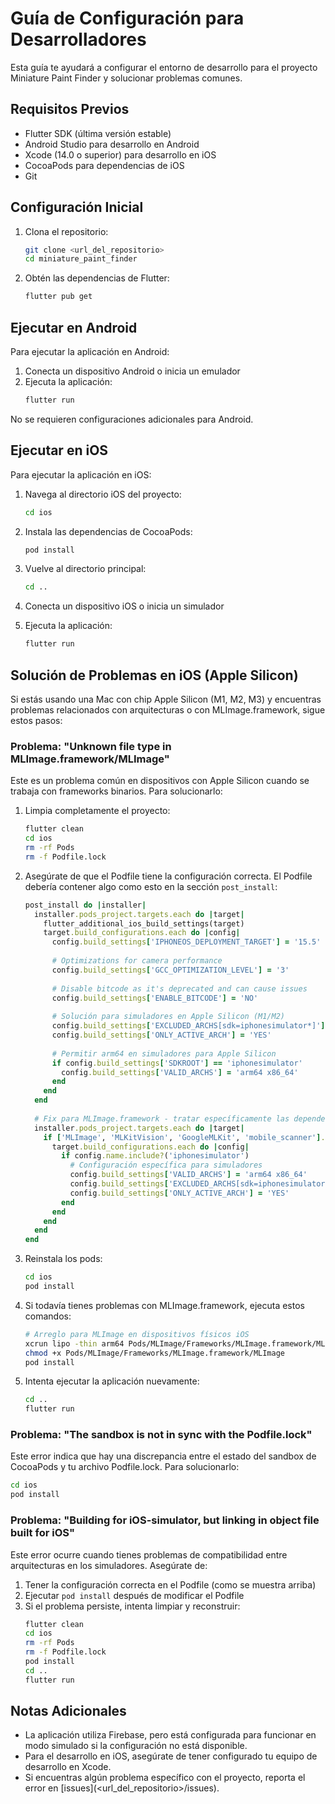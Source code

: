 # Guía de Configuración para Desarrolladores

Esta guía te ayudará a configurar el entorno de desarrollo para el proyecto Miniature Paint Finder y solucionar problemas comunes.

## Requisitos Previos

- Flutter SDK (última versión estable)
- Android Studio para desarrollo en Android
- Xcode (14.0 o superior) para desarrollo en iOS
- CocoaPods para dependencias de iOS
- Git

## Configuración Inicial

1. Clona el repositorio:
   ```bash
   git clone <url_del_repositorio>
   cd miniature_paint_finder
   ```

2. Obtén las dependencias de Flutter:
   ```bash
   flutter pub get
   ```

## Ejecutar en Android

Para ejecutar la aplicación en Android:

1. Conecta un dispositivo Android o inicia un emulador
2. Ejecuta la aplicación:
   ```bash
   flutter run
   ```

No se requieren configuraciones adicionales para Android.

## Ejecutar en iOS

Para ejecutar la aplicación en iOS:

1. Navega al directorio iOS del proyecto:
   ```bash
   cd ios
   ```

2. Instala las dependencias de CocoaPods:
   ```bash
   pod install
   ```

3. Vuelve al directorio principal:
   ```bash
   cd ..
   ```

4. Conecta un dispositivo iOS o inicia un simulador

5. Ejecuta la aplicación:
   ```bash
   flutter run
   ```

## Solución de Problemas en iOS (Apple Silicon)

Si estás usando una Mac con chip Apple Silicon (M1, M2, M3) y encuentras problemas relacionados con arquitecturas o con MLImage.framework, sigue estos pasos:

### Problema: "Unknown file type in MLImage.framework/MLImage"

Este es un problema común en dispositivos con Apple Silicon cuando se trabaja con frameworks binarios. Para solucionarlo:

1. Limpia completamente el proyecto:
   ```bash
   flutter clean
   cd ios
   rm -rf Pods
   rm -f Podfile.lock
   ```

2. Asegúrate de que el Podfile tiene la configuración correcta. El Podfile debería contener algo como esto en la sección `post_install`:

   ```ruby
   post_install do |installer|
     installer.pods_project.targets.each do |target|
       flutter_additional_ios_build_settings(target)
       target.build_configurations.each do |config|
         config.build_settings['IPHONEOS_DEPLOYMENT_TARGET'] = '15.5'
         
         # Optimizations for camera performance
         config.build_settings['GCC_OPTIMIZATION_LEVEL'] = '3'
         
         # Disable bitcode as it's deprecated and can cause issues
         config.build_settings['ENABLE_BITCODE'] = 'NO'
         
         # Solución para simuladores en Apple Silicon (M1/M2)
         config.build_settings['EXCLUDED_ARCHS[sdk=iphonesimulator*]'] = 'i386 armv7'
         config.build_settings['ONLY_ACTIVE_ARCH'] = 'YES'
         
         # Permitir arm64 en simuladores para Apple Silicon
         if config.build_settings['SDKROOT'] == 'iphonesimulator'
           config.build_settings['VALID_ARCHS'] = 'arm64 x86_64'
         end
       end
     end
     
     # Fix para MLImage.framework - tratar específicamente las dependencias problemáticas
     installer.pods_project.targets.each do |target|
       if ['MLImage', 'MLKitVision', 'GoogleMLKit', 'mobile_scanner'].include?(target.name)
         target.build_configurations.each do |config|
           if config.name.include?('iphonesimulator')
             # Configuración específica para simuladores
             config.build_settings['VALID_ARCHS'] = 'arm64 x86_64'
             config.build_settings['EXCLUDED_ARCHS[sdk=iphonesimulator*]'] = 'i386 armv7'
             config.build_settings['ONLY_ACTIVE_ARCH'] = 'YES'
           end
         end
       end
     end
   end
   ```

3. Reinstala los pods:
   ```bash
   cd ios
   pod install
   ```

4. Si todavía tienes problemas con MLImage.framework, ejecuta estos comandos:
   ```bash
   # Arreglo para MLImage en dispositivos físicos iOS
   xcrun lipo -thin arm64 Pods/MLImage/Frameworks/MLImage.framework/MLImage.original -output Pods/MLImage/Frameworks/MLImage.framework/MLImage
   chmod +x Pods/MLImage/Frameworks/MLImage.framework/MLImage
   pod install
   ```

5. Intenta ejecutar la aplicación nuevamente:
   ```bash
   cd ..
   flutter run
   ```

### Problema: "The sandbox is not in sync with the Podfile.lock"

Este error indica que hay una discrepancia entre el estado del sandbox de CocoaPods y tu archivo Podfile.lock. Para solucionarlo:

```bash
cd ios
pod install
```

### Problema: "Building for iOS-simulator, but linking in object file built for iOS"

Este error ocurre cuando tienes problemas de compatibilidad entre arquitecturas en los simuladores. Asegúrate de:

1. Tener la configuración correcta en el Podfile (como se muestra arriba)
2. Ejecutar `pod install` después de modificar el Podfile
3. Si el problema persiste, intenta limpiar y reconstruir:
   ```bash
   flutter clean
   cd ios
   rm -rf Pods
   rm -f Podfile.lock
   pod install
   cd ..
   flutter run
   ```

## Notas Adicionales

- La aplicación utiliza Firebase, pero está configurada para funcionar en modo simulado si la configuración no está disponible.
- Para el desarrollo en iOS, asegúrate de tener configurado tu equipo de desarrollo en Xcode.
- Si encuentras algún problema específico con el proyecto, reporta el error en [issues](<url_del_repositorio>/issues). 
